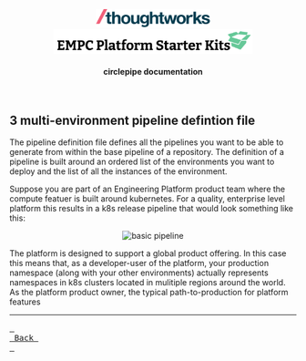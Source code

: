 <div align="center">
	<p>
		<img alt="Thoughtworks Logo" src="https://raw.githubusercontent.com/ThoughtWorks-DPS/static/master/thoughtworks_flamingo_wave.png?sanitize=true" width=200 />
    <br />
		<img alt="DPS Title" src="https://raw.githubusercontent.com/ThoughtWorks-DPS/static/master/EMPCPlatformStarterKitsImage.png?sanitize=true" width=350/>
	</p>
  <h4>circlepipe documentation</h4>
</div>
<br />

## 3 multi-environment pipeline defintion file

The pipeline definition file defines all the pipelines you want to be able to generate from within the base pipeline of a repository. The definition of a pipeline is built around an ordered list of the environments you want to deploy and the list of all the instances of the environment.  

Suppose you are part of an Engineering Platform product team where the compute featuer is built around kubernetes. For a quality, enterprise level platform this results in a k8s release pipeline that would look something like this:

<div align="center">
		<img alt="basic pipeline" src="https://raw.githubusercontent.com/ThoughtWorks-DPS/circlepipe/main/basic-ptp.png?sanitize=true" />
    <br />
</div>

The platform is designed to support a global product offering. In this case this means that, as a developer-user of the platform, your production namespace (along with your other environments) actually represents namespaces in k8s clusters located in mulitiple regions around the world. As the platform product owner, the typical path-to-production for platform features

<hr>  

[<kbd> <br> Back <br> </kbd>](./table_of_contents.md)
